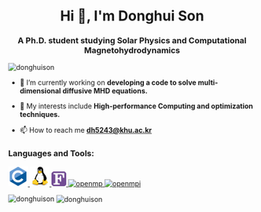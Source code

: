 <h1 align="center">Hi 👋, I'm Donghui Son</h1>
<h3 align="center">A Ph.D. student studying Solar Physics and Computational Magnetohydrodynamics</h3>

<p align="left"> <img src="https://komarev.com/ghpvc/?username=donghuison&label=Profile%20views&color=0e75b6&style=flat" alt="donghuison" /> </p>

- 🔭 I’m currently working on **developing a code to solve multi-dimensional diffusive MHD equations.**

- 💬 My interests include **High-performance Computing and optimization techniques.**

- 📫 How to reach me **dh5243@khu.ac.kr**


<h3 align="left">Languages and Tools:</h3>
<p align="left"> 
 <a href="https://www.cprogramming.com/" target="_blank" rel="noreferrer"> <img src="https://raw.githubusercontent.com/devicons/devicon/master/icons/c/c-original.svg" alt="c" width="40" height="40"/> 
 </a> 
  <a href="https://www.linux.org/" target="_blank" rel="noreferrer"> <img src="https://raw.githubusercontent.com/devicons/devicon/master/icons/linux/linux-original.svg" alt="linux" width="40"height="40"/> 
 </a>
 <a href="https://fortran-lang.org/" target="_blank" rel="noreferrer"> <img src="https://raw.githubusercontent.com/devicons/devicon/master/icons/fortran/fortran-original.svg" alt="fortran" height="30"/>
 </a>
  </a>
  <a href="https://www.openmp.org/" target="_blank" rel="noreferrer">
    <img src="https://upload.wikimedia.org/wikipedia/commons/e/eb/OpenMP_logo.png" alt="openmp" height="30"/>
  </a>
    <a href="https://www.open-mpi.org/" target="_blank" rel="noreferrer">
    <img src="https://www.open-mpi.org/images/open-mpi-logo.png" alt="openmpi" height="30"/>
  </a>
</p>



<p><img align="left" src="https://github-readme-stats.vercel.app/api/top-langs?username=donghuison&show_icons=true&locale=en&layout=compact" alt="donghuison" /></p>

<p>&nbsp;<img align="center" src="https://github-readme-stats.vercel.app/api?username=donghuison&show_icons=true&locale=en" alt="donghuison" /></p>
